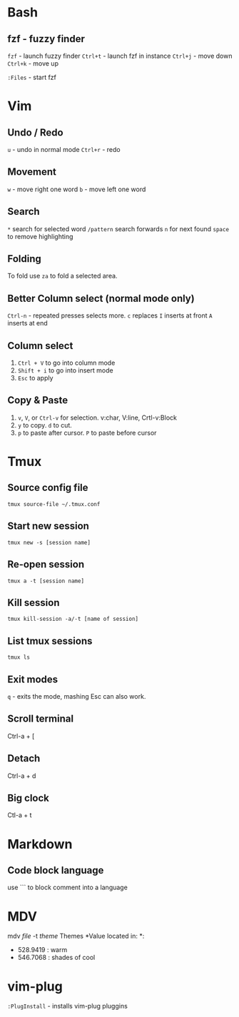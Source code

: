 # Bash

## fzf - fuzzy finder
`fzf` - launch fuzzy finder
`Ctrl+t` - launch fzf in instance
`Ctrl+j` - move down
`Ctrl+k` - move up

`:Files` - start fzf

# Vim 

## Undo / Redo
`u` - undo in normal mode
`Ctrl+r` - redo

## Movement
`w` - move right one word
`b` - move left one word

## Search
`*` search for selected word
`/pattern` search forwards
`n` for next found
`space` to remove highlighting

## Folding
To fold use `za` to fold a selected area.

## Better Column select (normal mode only)
`Ctrl-n` - repeated presses selects more.
`c` replaces
`I` inserts at front
`A` inserts at end

## Column select

1. `Ctrl + V` to go into column mode
2. `Shift + i` to go into insert mode
3. `Esc` to apply

## Copy & Paste

1. `v`, `V`, or `Ctrl-v` for selection. v:char, V:line, Crtl-v:Block
2. `y` to copy. `d` to cut.
3. `p` to paste after cursor. `P` to paste before cursor

# Tmux

## Source config file
`tmux source-file ~/.tmux.conf`

## Start new session
`tmux new -s [session name]`

## Re-open session
`tmux a -t [session name]`

## Kill session 
`tmux kill-session -a/-t [name of session]`

## List tmux sessions
`tmux ls`

## Exit modes
`q` - exits the mode, mashing Esc can also work.

## Scroll terminal
Ctrl-a + [

## Detach
Ctrl-a + d

## Big clock
Ctl-a + t

# Markdown

## Code block language
use ``` to block comment into a language

# MDV
mdv *file* -t *theme* 
Themes *Value located in: *:

- 528.9419 : warm
- 546.7068 : shades of cool

# vim-plug
`:PlugInstall` - installs vim-plug pluggins 

